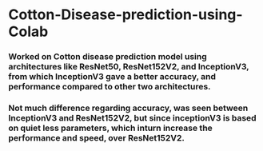 # Cotton-Disease-prediction-using-Colab
### Worked on Cotton disease prediction model using architectures like ResNet50, ResNet152V2, and InceptionV3, from which InceptionV3 gave a better accuracy, and performance compared to other two architectures.
### Not much difference regarding accuracy, was seen between InceptionV3 and ResNet152V2, but since inceptionV3 is based on quiet less parameters, which inturn increase the performance and speed, over ResNet152V2.
